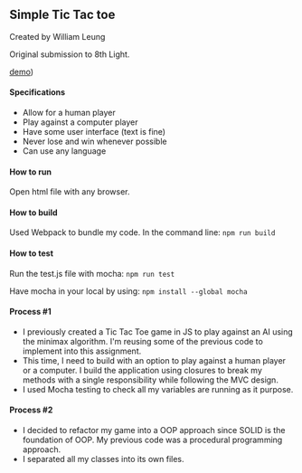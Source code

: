 ## Simple Tic Tac toe
Created by William Leung

Original submission to 8th Light.

[demo](https://thisiswhale.github.io/ttt/))
#### Specifications

- Allow for a human player
- Play against a computer player
- Have some user interface (text is fine)
- Never lose and win whenever possible
- Can use any language

#### How to run
Open html file with any browser.

#### How to build
Used Webpack to bundle my code.
In the command line: `npm run build`

#### How to test
Run the test.js file with mocha: `npm run test`

Have mocha in your local by using:
`npm install --global mocha`


#### Process #1
- I previously created a Tic Tac Toe game in JS to play against an AI using the minimax algorithm. I'm reusing some of the previous code to implement into this assignment.
- This time, I need to build with an option to play against a human player or a computer. I build the application using closures to break my methods with a single responsibility while following the MVC design.
- I used Mocha testing to check all my variables are running as it purpose.

#### Process #2
- I decided to refactor my game into a OOP approach since SOLID is the foundation of OOP. My previous code was a procedural programming approach.
- I separated all my classes into its own files.
